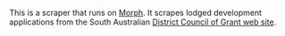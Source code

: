 This is a scraper that runs on [Morph](https://morph.io).  It scrapes lodged development applications from the South Australian [District Council of Grant web site](https://www.dcgrant.sa.gov.au).
